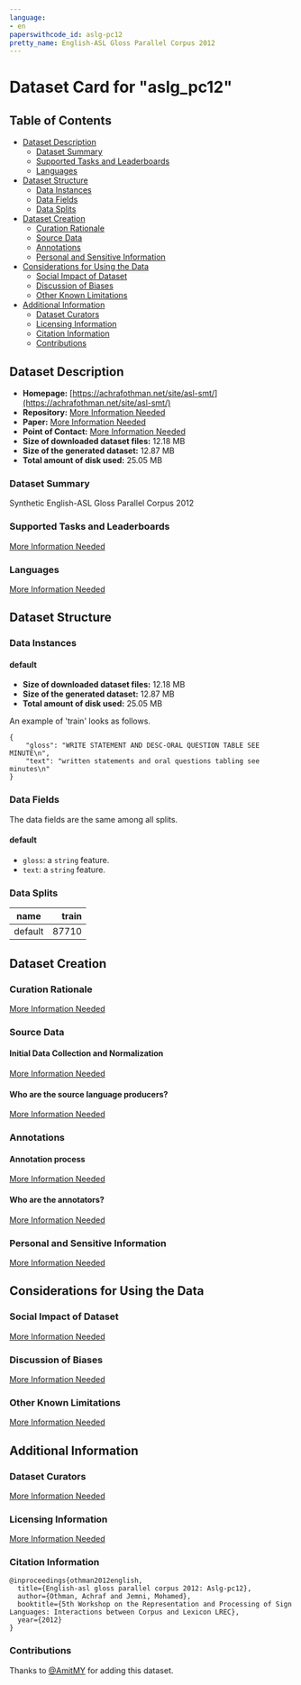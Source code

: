 ```yaml
---
language:
- en
paperswithcode_id: aslg-pc12
pretty_name: English-ASL Gloss Parallel Corpus 2012
---
```


# Dataset Card for "aslg_pc12"

## Table of Contents
- [Dataset Description](#dataset-description)
  - [Dataset Summary](#dataset-summary)
  - [Supported Tasks and Leaderboards](#supported-tasks-and-leaderboards)
  - [Languages](#languages)
- [Dataset Structure](#dataset-structure)
  - [Data Instances](#data-instances)
  - [Data Fields](#data-fields)
  - [Data Splits](#data-splits)
- [Dataset Creation](#dataset-creation)
  - [Curation Rationale](#curation-rationale)
  - [Source Data](#source-data)
  - [Annotations](#annotations)
  - [Personal and Sensitive Information](#personal-and-sensitive-information)
- [Considerations for Using the Data](#considerations-for-using-the-data)
  - [Social Impact of Dataset](#social-impact-of-dataset)
  - [Discussion of Biases](#discussion-of-biases)
  - [Other Known Limitations](#other-known-limitations)
- [Additional Information](#additional-information)
  - [Dataset Curators](#dataset-curators)
  - [Licensing Information](#licensing-information)
  - [Citation Information](#citation-information)
  - [Contributions](#contributions)

## Dataset Description

- **Homepage:** [https://achrafothman.net/site/asl-smt/](https://achrafothman.net/site/asl-smt/)
- **Repository:** [More Information Needed](https://github.com/huggingface/datasets/blob/master/CONTRIBUTING.md#how-to-contribute-to-the-dataset-cards)
- **Paper:** [More Information Needed](https://github.com/huggingface/datasets/blob/master/CONTRIBUTING.md#how-to-contribute-to-the-dataset-cards)
- **Point of Contact:** [More Information Needed](https://github.com/huggingface/datasets/blob/master/CONTRIBUTING.md#how-to-contribute-to-the-dataset-cards)
- **Size of downloaded dataset files:** 12.18 MB
- **Size of the generated dataset:** 12.87 MB
- **Total amount of disk used:** 25.05 MB

### Dataset Summary

Synthetic English-ASL Gloss Parallel Corpus 2012

### Supported Tasks and Leaderboards

[More Information Needed](https://github.com/huggingface/datasets/blob/master/CONTRIBUTING.md#how-to-contribute-to-the-dataset-cards)

### Languages

[More Information Needed](https://github.com/huggingface/datasets/blob/master/CONTRIBUTING.md#how-to-contribute-to-the-dataset-cards)

## Dataset Structure

### Data Instances

#### default

- **Size of downloaded dataset files:** 12.18 MB
- **Size of the generated dataset:** 12.87 MB
- **Total amount of disk used:** 25.05 MB

An example of 'train' looks as follows.
```
{
    "gloss": "WRITE STATEMENT AND DESC-ORAL QUESTION TABLE SEE MINUTE\n",
    "text": "written statements and oral questions tabling see minutes\n"
}
```

### Data Fields

The data fields are the same among all splits.

#### default
- `gloss`: a `string` feature.
- `text`: a `string` feature.

### Data Splits

| name  |train|
|-------|----:|
|default|87710|

## Dataset Creation

### Curation Rationale

[More Information Needed](https://github.com/huggingface/datasets/blob/master/CONTRIBUTING.md#how-to-contribute-to-the-dataset-cards)

### Source Data

#### Initial Data Collection and Normalization

[More Information Needed](https://github.com/huggingface/datasets/blob/master/CONTRIBUTING.md#how-to-contribute-to-the-dataset-cards)

#### Who are the source language producers?

[More Information Needed](https://github.com/huggingface/datasets/blob/master/CONTRIBUTING.md#how-to-contribute-to-the-dataset-cards)

### Annotations

#### Annotation process

[More Information Needed](https://github.com/huggingface/datasets/blob/master/CONTRIBUTING.md#how-to-contribute-to-the-dataset-cards)

#### Who are the annotators?

[More Information Needed](https://github.com/huggingface/datasets/blob/master/CONTRIBUTING.md#how-to-contribute-to-the-dataset-cards)

### Personal and Sensitive Information

[More Information Needed](https://github.com/huggingface/datasets/blob/master/CONTRIBUTING.md#how-to-contribute-to-the-dataset-cards)

## Considerations for Using the Data

### Social Impact of Dataset

[More Information Needed](https://github.com/huggingface/datasets/blob/master/CONTRIBUTING.md#how-to-contribute-to-the-dataset-cards)

### Discussion of Biases

[More Information Needed](https://github.com/huggingface/datasets/blob/master/CONTRIBUTING.md#how-to-contribute-to-the-dataset-cards)

### Other Known Limitations

[More Information Needed](https://github.com/huggingface/datasets/blob/master/CONTRIBUTING.md#how-to-contribute-to-the-dataset-cards)

## Additional Information

### Dataset Curators

[More Information Needed](https://github.com/huggingface/datasets/blob/master/CONTRIBUTING.md#how-to-contribute-to-the-dataset-cards)

### Licensing Information

[More Information Needed](https://github.com/huggingface/datasets/blob/master/CONTRIBUTING.md#how-to-contribute-to-the-dataset-cards)

### Citation Information

```
@inproceedings{othman2012english,
  title={English-asl gloss parallel corpus 2012: Aslg-pc12},
  author={Othman, Achraf and Jemni, Mohamed},
  booktitle={5th Workshop on the Representation and Processing of Sign Languages: Interactions between Corpus and Lexicon LREC},
  year={2012}
}

```


### Contributions

Thanks to [@AmitMY](https://github.com/AmitMY) for adding this dataset.
